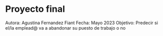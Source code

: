 # Proyecto final
 Autora: Agustina Fernandez Fiant
 Fecha: Mayo 2023
 Objetivo: Predecir si el/la emplead@ va a abandonar su puesto de trabajo o no
